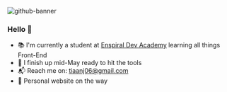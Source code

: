 ![github-banner](https://user-images.githubusercontent.com/75296793/168543703-c26c105f-fd4b-4d72-a18d-5beb85d6e70c.png)

### Hello 👋

* 📚 I'm currently a student at [Enspiral Dev Academy](https://devacademy.co.nz/?gclid=Cj0KCQjwgYSTBhDKARIsAB8Kuktbb0DWX4Q7kk5pH-HMplNUiMBA60xYTWzpVqCMnxMTEKjYY5zl0_waAg0aEALw_wcB) learning all things Front-End
* 📅 I finish up mid-May ready to hit the tools
* 📬 Reach me on: tiaanj06@gmail.com
* 🚧 Personal website on the way
